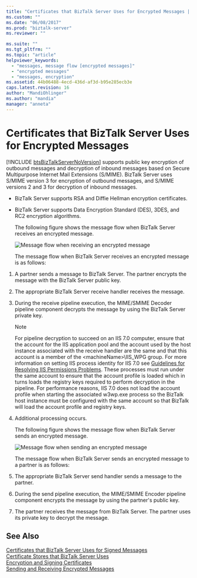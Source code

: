 ```yaml
---
title: "Certificates that BizTalk Server Uses for Encrypted Messages | Microsoft Docs"
ms.custom: ""
ms.date: "06/08/2017"
ms.prod: "biztalk-server"
ms.reviewer: ""

ms.suite: ""
ms.tgt_pltfrm: ""
ms.topic: "article"
helpviewer_keywords: 
  - "messages, message flow [encrypted messages]"
  - "encrypted messages"
  - "messages, encryption"
ms.assetid: 44b06488-4ecd-436d-af3d-b95e285ecb3e
caps.latest.revision: 16
author: "MandiOhlinger"
ms.author: "mandia"
manager: "anneta"
---
```

# Certificates that BizTalk Server Uses for Encrypted Messages
[!INCLUDE [btsBizTalkServerNoVersion](../includes/btsbiztalkservernoversion-md.md)] supports public key encryption of outbound messages and decryption of inbound messages based on Secure Multipurpose Internet Mail Extensions (S/MIME). BizTalk Server uses S/MIME version 3 for encryption of outbound messages, and S/MIME versions 2 and 3 for decryption of inbound messages.  
  
- BizTalk Server supports RSA and Diffie Hellman encryption certificates.  
  
- BizTalk Server supports Data Encryption Standard (DES), 3DES, and RC2 encryption algorithms.  
  
  The following figure shows the message flow when BizTalk Server receives an encrypted message.  
  
  ![Message flow when receiving an encrypted message](../core/media/bpi-sp-msgsec-inboundencryption.gif "BPI_SP_MSGSEC_InboundEncryption")  
  
  The message flow when BizTalk Server receives an encrypted message is as follows:  
  
1. A partner sends a message to BizTalk Server. The partner encrypts the message with the BizTalk Server public key.  
  
2. The appropriate BizTalk Server receive handler receives the message.  
  
3. During the receive pipeline execution, the MIME/SMIME Decoder pipeline component decrypts the message by using the BizTalk Server private key.  
  
   > [!NOTE]
   >  For pipeline decryption to succeed on an IIS 7.0 computer, ensure that the account for the IIS application pool and the account used by the host instance associated with the receive handler are the same and that this account is a member of the \<machineName\>\IIS_WPG group. For more information on setting IIS process identity for IIS 7.0 see [Guidelines for Resolving IIS Permissions Problems](../core/guidelines-for-resolving-iis-permissions-problems.md). These processes must run under the same account to ensure that the account profile is loaded which in turns loads the registry keys required to perform decryption in the pipeline. For performance reasons, IIS 7.0 does not load the account profile when starting the associated w3wp.exe process so the BizTalk host instance must be configured with the same account so that BizTalk will load the account profile and registry keys.  
  
4. Additional processing occurs.  
  
   The following figure shows the message flow when BizTalk Server sends an encrypted message.  
  
   ![Message flow when sending an encrypted message](../core/media/bpi-sp-msgsec-outboundencryption.gif "BPI_SP_MSGSEC_OutboundEncryption")  
  
   The message flow when BizTalk Server sends an encrypted message to a partner is as follows:  
  
5. The appropriate BizTalk Server send handler sends a message to the partner.  
  
6. During the send pipeline execution, the MIME/SMIME Encoder pipeline component encrypts the message by using the partner's public key.  
  
7. The partner receives the message from BizTalk Server. The partner uses its private key to decrypt the message.  
  
## See Also  
 [Certificates that BizTalk Server Uses for Signed Messages](../core/certificates-that-biztalk-server-uses-for-signed-messages.md)   
 [Certificate Stores that BizTalk Server Uses](../core/certificate-stores-that-biztalk-server-uses.md)   
 [Encryption and Signing Certificates](../core/encryption-and-signing-certificates.md)   
 [Sending and Receiving Encrypted Messages](../core/sending-and-receiving-encrypted-messages.md)